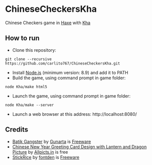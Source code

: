 # ChineseCheckersKha

Chinese Checkers game in [Haxe](https://haxe.org/) with [Kha](http://kha.tech/)

## How to run

* Clone this repository:
```
git clone --recursive https://github.com/carlito767/ChineseCheckersKha.git
```
* Install [Node.js](https://nodejs.org/) (minimum version: 8.9) and add it to PATH
* Build the game, using command prompt in game folder:

```
node Kha/make html5
```

* Launch the game, using command prompt in game folder:

```
node Kha/make --server
```

* Launch a web browser at this address: http://localhost:8080/

## Credits

* [Batik Gangster](http://www.fontspace.com/gunarta/batik-gangster) by [Gunarta](http://www.fontspace.com/gunarta) is [Freeware](https://en.wikipedia.org/wiki/Freeware)
* [Chinese New Year Greeting Card Design with Lantern and Dragon Picture](http://allpicts.in/chinese-new-year-card-design-with-lantern-and-dragon-picture/) by [Allpicts.in](http://allpicts.in/) is free
* [StickRice](http://www.fontspace.com/fontden/stickrice) by [fontden](http://www.fontspace.com/fontden) is [Freeware](https://en.wikipedia.org/wiki/Freeware)
